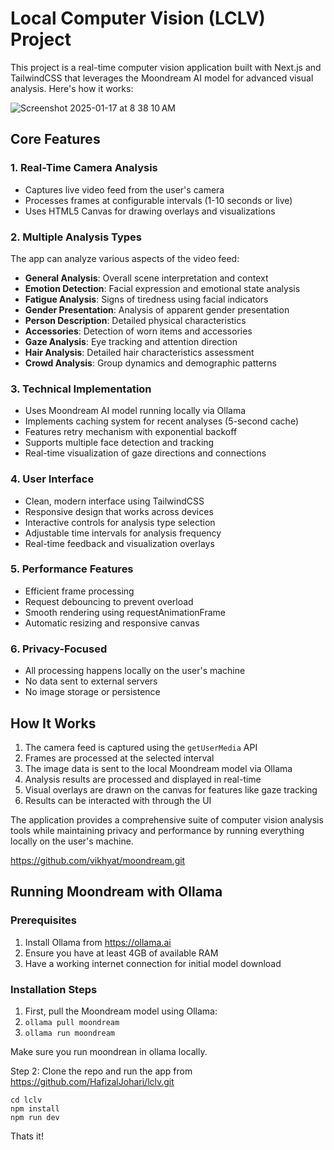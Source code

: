 # Local Computer Vision (LCLV) Project

This project is a real-time computer vision application built with Next.js and TailwindCSS that leverages the Moondream AI model for advanced visual analysis. Here's how it works:


![Screenshot 2025-01-17 at 8 38 10 AM](https://github.com/user-attachments/assets/193ff854-8130-4ff2-8751-96447c1b1fe3)


## Core Features

### 1. Real-Time Camera Analysis
- Captures live video feed from the user's camera
- Processes frames at configurable intervals (1-10 seconds or live)
- Uses HTML5 Canvas for drawing overlays and visualizations

### 2. Multiple Analysis Types
The app can analyze various aspects of the video feed:

- **General Analysis**: Overall scene interpretation and context
- **Emotion Detection**: Facial expression and emotional state analysis
- **Fatigue Analysis**: Signs of tiredness using facial indicators
- **Gender Presentation**: Analysis of apparent gender presentation
- **Person Description**: Detailed physical characteristics
- **Accessories**: Detection of worn items and accessories
- **Gaze Analysis**: Eye tracking and attention direction
- **Hair Analysis**: Detailed hair characteristics assessment
- **Crowd Analysis**: Group dynamics and demographic patterns

### 3. Technical Implementation
- Uses Moondream AI model running locally via Ollama
- Implements caching system for recent analyses (5-second cache)
- Features retry mechanism with exponential backoff
- Supports multiple face detection and tracking
- Real-time visualization of gaze directions and connections

### 4. User Interface
- Clean, modern interface using TailwindCSS
- Responsive design that works across devices
- Interactive controls for analysis type selection
- Adjustable time intervals for analysis frequency
- Real-time feedback and visualization overlays

### 5. Performance Features
- Efficient frame processing
- Request debouncing to prevent overload
- Smooth rendering using requestAnimationFrame
- Automatic resizing and responsive canvas

### 6. Privacy-Focused
- All processing happens locally on the user's machine
- No data sent to external servers
- No image storage or persistence

## How It Works

1. The camera feed is captured using the `getUserMedia` API
2. Frames are processed at the selected interval
3. The image data is sent to the local Moondream model via Ollama
4. Analysis results are processed and displayed in real-time
5. Visual overlays are drawn on the canvas for features like gaze tracking
6. Results can be interacted with through the UI

The application provides a comprehensive suite of computer vision analysis tools while maintaining privacy and performance by running everything locally on the user's machine.

https://github.com/vikhyat/moondream.git
## Running Moondream with Ollama

### Prerequisites
1. Install Ollama from https://ollama.ai
2. Ensure you have at least 4GB of available RAM
3. Have a working internet connection for initial model download

### Installation Steps

1. First, pull the Moondream model using Ollama:
2. `ollama pull moondream`
3. `ollama run moondream`

Make sure you run moondrean in ollama locally.



Step 2:
Clone the repo and run the app from https://github.com/HafizalJohari/lclv.git

```
cd lclv
npm install
npm run dev
```

Thats it!
